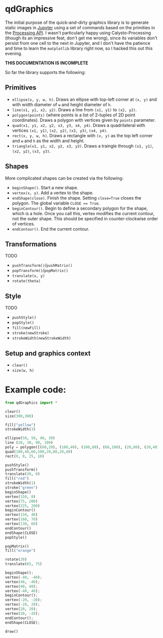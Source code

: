 # qdGraphics

The initial purpose of the quick-and-dirty graphics library is to generate static images in [Jupyter](http://jupyter.org) using a set of commands based on the primities in the [Processing API](http://processing.org). I wasn't particularly happy using Calysto-Processing (though its an impressive feat, don't get me wrong), since its variables don't persist from one cell to the next in Jupyter, and I don't have the patience and time to learn the `matplotlib` library right now, so I hacked this out this evening. 

__THIS DOCUMENTATION IS INCOMPLETE__

So far the library supports the following: 

## Primitives

* `ellipse(x, y, w, h)`. Draws an ellipse with top-left corner at `(x, y)` and with width diameter of `w` and height diameter of `h`. 
* `line(x1, y1, x2, y2)`. Draws a line from `(x1, y1)` to `(x2, y2)`. 
* `polygon(points)` (where points is a list of 2-tuples of 2D point coordinates). Draws a polygon with vertices given by `points` parameter. 
* `quad(x1, y1, x2, y2, x3, y3, x4, y4)`. Draws a quadrilateral with vertices `(x1, y1)`, `(x2, y2)`, `(x3, y3)`, `(x4, y4)`. 
* `rect(x, y, w, h)`. Draws a rectangle with `(x, y)` as the top left corner and `w` and `h` as the width and height. 
* `triangle(x1, y1, x2, y2, x3, y3)`. Draws a traingle through `(x1, y1)`, `(x2, y2)`, `(x3, y3)`. 

## Shapes

More complicated shapes can be created via the following: 

* `beginShape()`. Start a new shape. 
* `vertex(x, y)`. Add a vertex to the shape. 
* `endShape(close)`. Finish the shape. Setting `close=True` closes the polygon. The global variable `CLOSE == True`. 
* `beginContour()`. Begin to define a secondary polygon for the shape, which is a hole. Once you call this, vertex modifies the current contour, not the outer shape. This should be specified in counter-clockwise order of vertices. 
* `endContour()`. End the current contour. 

## Transformations

TODO

* `pushTransform()`/`pushMatrix()`
* `popTransform()`/`popMatrix()`
* `translate(x, y)`
* `rotate(theta)`

## Style

TODO 

* `pushStyle()`
* `popStyle()`
* `fill(newFill)`
* `stroke(newStroke)`
* `strokeWidth(newStrokeWidth)`

## Setup and graphics context

* `clear()`
* `size(w, h)`

# Example code: 

```python
from qdGraphics import *

clear()
size(300,300)

fill("yellow")
strokeWidth(3)

ellipse(50, 50, 40, 30)
line (20, 30, 90, 100)
poly = polygon([(60,20), (100,40), (100,80), (60,100), (20,80), (20,40)])
quad(100,40,60,100,20,80,20,40)
rect(0, 0, 25, 10)

pushStyle()
pushTransform()
translate(30, 0)
fill("red")
strokeWidth(1)
stroke("green")
beginShape()
vertex(150, 0)
vertex(75, 200)
vertex(225, 200)
beginContour()
vertex(150, 40)
vertex(160, 70)
vertex(130, 60)
endContour()
endShape(CLOSE)
popStyle()

popMatrix()
fill("orange")

rotate(20)
translate(65, 75)

beginShape();
vertex(-40, -40);
vertex(40, -40);
vertex(40, 40);
vertex(-40, 40);
beginContour();
vertex(-20, -20);
vertex(-20, 20);
vertex(20, 20);
vertex(20, -20);
endContour();
endShape(CLOSE);

draw()
```
